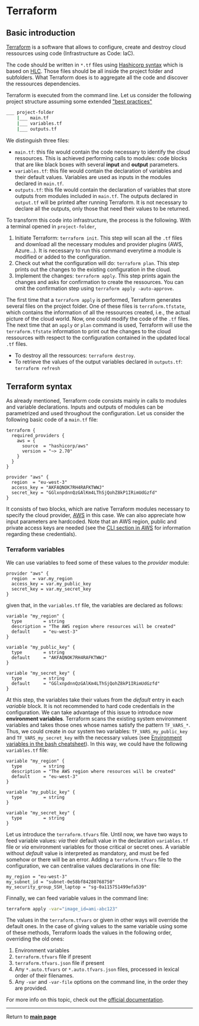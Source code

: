 # Terraform 

## Basic introduction

[Terraform](https://www.terraform.io/) is a software that allows to configure, create and destroy cloud ressources using code (Infrastructure as Code: IaC).

The code should be written in `*.tf` files using [Hashicorp syntax](https://www.terraform.io/docs/language/syntax/configuration.html) 
which is based on [HLC](https://github.com/hashicorp/hcl/blob/main/hclsyntax/spec.md). 
Those files should be all inside the project folder and subfolders.
What Terraform does is to aggregate all the code and discover the ressources dependencies.

Terraform is executed from the command line. Let us consider the following project structure assuming some extended ["best practices"](https://www.terraform-best-practices.com/code-structure)
```sh
___ project-folder
    |___ main.tf
    |___ variables.tf
    |___ outputs.tf
```
We distinguish three files:
* `main.tf`: this file would contain the code necessary to identify the cloud ressources. This is achieved performing calls to modules: code blocks that are like black boxes with several **input** and **output** parameters.
* `variables.tf`: this file would contain the declaration of variables and their default values. Variables are used as inputs in the modules declared in `main.tf`.
* `outputs.tf`: this file would contain the declaration of variables that store outputs from modules included in `main.tf`. The outputs declared in `output.tf` will be printed after running Terraform. It is not necessary to declare all the outputs, only those that need their values to be returned.

To transform this code into infrastructure, the process is the following. With a terminal opened in `project-folder`,
1. Initiate Terraform: `terraform init`. This step will scan all the `.tf` files and download all the necessary modules and provider plugins (AWS, Azure...). It is necessary to run this command everytime a module is modified or added to the configuration.
2. Check out what the configuration will do: `terraform plan`. This step prints out the changes to the existing configuration in the cloud.
3. Implement the changes: `terraform apply`. This step prints again the changes and asks for confirmation to create the ressources. You can omit the confirmation step using `terraform apply -auto-approve`.

The first time that a `terraform apply` is performed, Terraform generates several files on the project folder. 
One of these files is `terraform.tfstate`, which contains the information of all the ressources created, i.e., the actual picture of the cloud world.
Now, one could modify the code of the `.tf` files.
The next time that an `apply` or `plan` command is used, 
Terraform will use the `terraform.tfstate` information to print out the changes to the cloud ressources with respect to the configuration contained in the updated local `.tf` files.

* To destroy all the ressources: `terraform destroy`.
* To retrieve the values of the output variables declared in `outputs.tf`: `terraform refresh`

## Terraform syntax

As already mentioned, Terraform code consists mainly in calls to modules and variable declarations. Inputs and outputs of modules can be parametrized and used throughout the configuration. Let us consider the following basic code of a `main.tf` file:
```hlc
terraform {
  required_providers {
    aws = {
      source  = "hashicorp/aws"
      version = "~> 2.70"
    }
  }
}

provider "aws" {
  region  = "eu-west-3"
  access_key = "AKFAQNOK7RH4RAFKTWWJ"
  secret_key = "GGlxnpdnnQzGAlKm4LThSjQohZ8kP1IRimUdGzfd"
}
```
It consists of two blocks, which are native Terraform modules necessary to specify the cloud provider, [AWS](https://registry.terraform.io/providers/hashicorp/aws/latest/docs) in this case. We can also appreciate how input parameters are hardcoded. Note that an AWS region, public and private access keys are needed (see the [CLI section in AWS](../AWS/README.md) for information regarding these credentials). 

### Terraform variables

We can use variables to feed some of these values to the _provider_ module:
```hlc
provider "aws" {
  region  = var.my_region
  access_key = var.my_public_key
  secret_key = var.my_secret_key
}
```
given that, in the `variables.tf` file, the variables are declared as follows:
```hcl
variable "my_region" {
  type        = string
  description = "The AWS region where resources will be created"
  default     = "eu-west-3"
}

variable "my_public_key" {
  type        = string
  default     = "AKFAQNOK7RH4RAFKTWWJ"
}

variable "my_secret_key" {
  type        = string
  default     = "GGlxnpdnnQzGAlKm4LThSjQohZ8kP1IRimUdGzfd"
}
```
At this step, the variables take their values from the _default_ entry in each _variable_ block.
It is not recommended to hard code credentials in the configuration. 
We can take advantage of this issue to introduce now **environment variables**. 
Terraform scans the existing system environment variables and takes those ones whose names satisfy the pattern `TF_VARS_*`. 
Thus, we could create in our system two variables: `TF_VARS_my_public_key` and `TF_VARS_my_secret_key` with the necessary values (see [Environment variables in the bash cheatsheet](../bash/README.md)).
In this way, we could have the following `variables.tf` file:
```hcl
variable "my_region" {
  type        = string
  description = "The AWS region where resources will be created"
  default     = "eu-west-3"
}

variable "my_public_key" {
  type        = string
}

variable "my_secret_key" {
  type        = string
}
```
Let us introduce the `terraform.tfvars` file. Until now, we have two ways to feed variable values: _via_ their default value in the declaration `variables.tf` file or _via_ environment variables for those critical or secret ones. A variable without _default_ value is interpreted as mandatory, and must be fed somehow or there will be an error. Adding a `terraform.tfvars` file to the configuration, we can centralise values declarations in one file:
```hcl
my_region = "eu-west-3"
my_subnet_id = "subnet-0e58bf84280768750"
my_security_group_SSH_laptop = "sg-0a115751499efa539"
```
Finnally, we can feed variable values in the command line:
```sh
terraform apply -var="image_id=ami-abc123"
```
The values in the `terraform.tfvars` or given in other ways will override the default ones. In the case of giving values to the same variable using some of these methods, Terraform loads the values in the following order, overriding the old ones:
1. Environment variables
2. `terraform.tfvars` file if present
3. `terraform.tfvars.json` file if present
4. Any `*.auto.tfvars` or `*.auto.tfvars.json` files, processed in lexical order of their filenames.
5. Any `-var` and `-var-file` options on the command line, in the order they are provided.

For more info on this topic, check out the [official documentation](https://www.terraform.io/docs/language/values/variables.html). 


***

Return to **[main page](../README.md)** 
